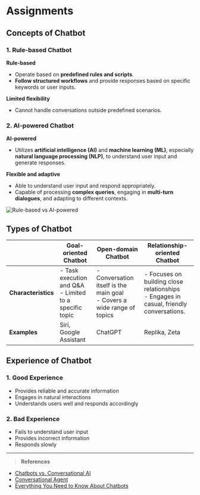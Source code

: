 # Assignments

## Concepts of Chatbot  
### 1. Rule-based Chatbot  
**Rule-based**  
- Operate based on **predefined rules and scripts**.
- **Follow structured workflows** and provide responses based on specific keywords or user inputs.

**Limited flexibility**  
- Cannot handle conversations outside predefined scenarios.

### 2. AI-powered Chatbot  
**AI-powered**  
- Utilizes **artificial intelligence (AI)** and **machine learning (ML)**, especially **natural language processing (NLP)**, to understand user input and generate responses.

**Flexible and adaptive**  
- Able to understand user input and respond appropriately.
- Capable of processing **complex queries**, engaging in **multi-turn dialogues**, and adapting to different contexts.

![Rule-based vs AI-powered](https://miro.medium.com/v2/resize:fit:720/format:webp/1*mvlhG6V-0VTgg9hcQon_sA.png)

## Types of Chatbot  
|  | **Goal-oriented Chatbot** | **Open-domain Chatbot** | **Relationship-oriented Chatbot** |
| --- | --- | --- | --- |
| **Characteristics** | - Task execution and Q&A <br> - Limited to a specific topic | - Conversation itself is the main goal <br> - Covers a wide range of topics | - Focuses on building close relationships <br> - Engages in casual, friendly conversations. |
| **Examples** | Siri, Google Assistant | ChatGPT | Replika, Zeta |


## Experience of Chatbot  
### 1. **Good Experience**  
- Provides reliable and accurate information  
- Engages in natural interactions
- Understands users well and responds accordingly  
### 2. **Bad Experience**  
- Fails to understand user input  
- Provides incorrect information
- Responds slowly 

---
>**References**
- [Chatbots vs. Conversational AI](https://textcortex.com/ko/post/chatbots-vs-conversational-ai)
- [Conversational Agent](https://www.dimensionlabs.io/blog/conversational-agent)
- [Everything You Need to Know About Chatbots](https://blog.chatbotslife.com/every-thing-you-need-to-know-about-chatbots-43b4a2f1670c)
